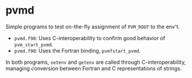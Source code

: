 # pvmd

Simple programs to test on-the-fly assignment of `PVM_ROOT` to the env't.

* `pvmd.f90`: Uses C-interoperability to confirm good behavior of
  `pvm_start_pvmd`.
* `pvmd.f90`: Uses the Fortran binding, `pvmfstart_pvmd`.

In both programs, `setenv` and `getenv` are called through C-interoperability,
managing conversion between Fortran and C representations of strings.
